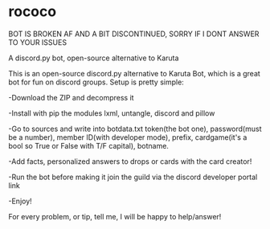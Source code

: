 # rococo

BOT IS BROKEN AF AND A BIT DISCONTINUED, SORRY IF I DONT ANSWER TO YOUR ISSUES

A discord.py bot, open-source alternative to Karuta

This is an open-source discord.py alternative to Karuta Bot, which is a great bot for fun on discord groups.
Setup is pretty simple: 

-Download the ZIP and decompress it

-Install with pip the modules lxml, untangle, discord and pillow

-Go to sources and write into botdata.txt token(the bot one), password(must be a number), member ID(with developer mode), prefix, cardgame(it's a bool so True or False with T/F capital), botname.

-Add facts, personalized answers to drops or cards with the card creator!

-Run the bot before making it join the guild via the discord developer portal link

-Enjoy!

For every problem, or tip, tell me, I will be happy to help/answer!
